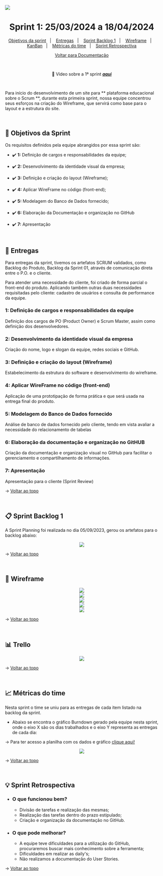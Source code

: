 <img src="https://github.com/InnoCodeSolutions/documentacao_InnoCodeSolutions/blob/80661e3caf4d06541e70fb6974f5024a883300d4/InnoCodeSolutions-banner.png" />

<span  id="topo">

  

<h1  align="center">Sprint 1: 25/03/2024 a 18/04/2024</h1>

<p  align="center">
<a  href="#objetivos">Objetivos da sprint</a> &nbsp |&nbsp &nbsp
<a  href="#entregas">Entregas</a> &nbsp |&nbsp &nbsp
<a  href="#sprint_backlog">Sprint Backlog 1</a> &nbsp |&nbsp &nbsp
<a  href="#wireframe">Wireframe</a> &nbsp |&nbsp &nbsp
<a  href="#kanban">KanBan</a> &nbsp |&nbsp &nbsp 
<a  href="#metricas">Métricas do time</a> &nbsp |&nbsp &nbsp 
<a  href="#sprint_retrospectiva">Sprint Retrospectiva</a>
</p>

<p align="center">
<a href="">Voltar para Documentação<a>
<br>
</p>
  
<div align="center">
<br>
  
:movie_camera: Vídeo sobre a 1ª sprint <a href="https://youtu.be/G6foH98PoDM">***aqui***</a>  

<br>
</div>

<p>Para início do desenvolvimento de um site para ** plataforma educacional sobre o Scrum **, durante esta primeira sprint, nossa equipe concentrou seus esforços na criação do Wireframe, que servirá como base para o layout e a estrutura do site.</p>

<br>  

<span  id="objetivos">

## :dart: Objetivos da Sprint

Os requisitos definidos pela equipe abrangidos por essa sprint são:

  

- :heavy_check_mark: **1:** Definição de cargos e responsabilidades da equipe;

- :heavy_check_mark: **2:** Desenvolvimento da identidade visual da empresa;

- :heavy_check_mark: **3:** Definição e criação do layout (Wireframe);

- :heavy_check_mark: **4:** Aplicar WireFrame no código (front-end);

- :heavy_check_mark: **5:** Modelagem do Banco de Dados fornecido;

- :heavy_check_mark: **6:** Elaboração da Documentação e organização no GitHub

- :heavy_check_mark: **7:** Apresentação


<br>

<span  id="entregas">

## 📲 Entregas

Para entregas da sprint, tivemos os artefatos SCRUM validados, como Backlog do Produto, Backlog da Sprint 01, através de comunicação direta entre o P.O. e o cliente. 

Para atender uma necessidade do cliente, foi criado de forma parcial o front-end do produto. Aplicando também outras duas necessidades requisitadas
pelo cliente: cadastro de usuários e consulta de performance da equipe.
  

### 1: Definição de cargos e responsabilidades da equipe

  

Definição dos cargos de PO (Product Owner) e Scrum Master, assim como definição dos desenvolvedores.

  

### 2: Desenvolvimento da identidade visual da empresa

  

Criação do nome, logo e slogan da equipe, redes sociais e GitHub.

  

### 3: Definição e criação do layout (Wireframe)

  

Estabelecimento da estrutura do software e desenvolvimento do wireframe.



### 4: Aplicar WireFrame no código (front-end)

  

Aplicação de uma prototipação de forma prática
e que será usada na entrega final do produto.


### 5: Modelagem do Banco de Dados fornecido

Análise de banco de dados fornecido pelo cliente, tendo em vista
avaliar a necessidade do relacionamento de tabelas


### 6: Elaboração da documentação e organização no GitHUB

  

Criação da documentação e organização visual no GitHub para facilitar o gerenciamento e compartilhamento de informações.



### 7: Apresentação

  

Apresentação para o cliente (Sprint Review)



→ [Voltar ao topo](#topo)

<br> 

<span  id="sprint_backlog">

## :clipboard: Sprint Backlog 1
<p>A Sprint Planning foi realizada no dia 05/09/2023, gerou os artefatos para o backlog abaixo:</p>
<div align="center">
      <img src="sprint01_backlog.png">
      <br>
</div>

→ [Voltar ao topo](#topo)

<br>

<span  id="wireframe">

## :rice_scene: Wireframe

<div align="center">
      <img src="./docs/visao_login.png">
      <br>
      <img src="./docs/visao_gestor.png">
      <br>
      <img src="./docs/visao_editor.png">
      <br>
      <img src="./docs/visao_revisor.png">
      <br>
      <img src="./docs/visao_cadastro.png">
</div>

→ [Voltar ao topo](#topo)

<br>

<span  id="kanban">

##  :bar_chart: Trello

<div align="center">
      <img src="./docs/Trello1.png">
      <br>
</div>

→ [Voltar ao topo](#topo)

<br>

<span  id="metricas">

## :chart_with_upwards_trend: Métricas do time

Nesta sprint o time se uniu para as entregas de cada item listado na backlog da sprint.

- Abaixo se encontra o gráfico Burndown gerado pela equipe nesta sprint, onde o eixo X são os dias trabalhados e o eixo Y representa as entregas de cada dia:

<p>
  → Para ter acesso a planilha com os dados e gráfico <a href="https://fatecspgov-my.sharepoint.com/:x:/g/personal/gustavo_carvalho21_fatec_sp_gov_br/EYHhekfCCWVGjcrbAh9dUcMBErhKBofVpfHzoNdkV9C2jg?e=kDRqlZ&nav=MTVfezAwMDAwMDAwLTAwMDEtMDAwMC0wMDAwLTAwMDAwMDAwMDAwMH0">clique aqui!</a>
</p>

<div  align="center">
<img  src="burndown_sprint01.png"  />
</div>


→ [Voltar ao topo](#topo)

<br>

<span  id="sprint_retrospectiva">

## :bulb: Sprint Retrospectiva

- ### O que funcionou bem?
  - Divisão de tarefas e realização das mesmas;
  - Realização das tarefas dentro do prazo estipulado;
  - Criação e organização da documentação no GitHub.
  
- ### O que pode melhorar?
  - A equipe teve dificuldades para a utilização do GitHub, procuraremos buscar mais conhecimento sobre a ferramenta;
  - Dificuldades em realizar as daily's; 
  - Não realizamos a documentação do User Stories.


→ [Voltar ao topo](#topo)
